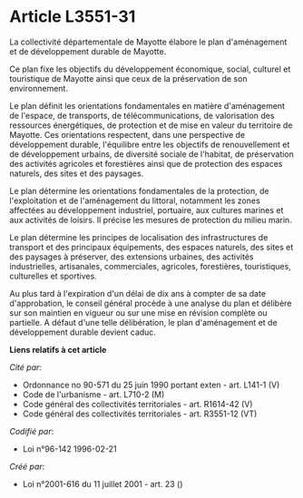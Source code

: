# Article L3551-31

La collectivité départementale de Mayotte élabore le plan d'aménagement et de développement durable de Mayotte.

Ce plan fixe les objectifs du développement économique, social, culturel et touristique de Mayotte ainsi que ceux de la
préservation de son environnement.

Le plan définit les orientations fondamentales en matière d'aménagement de l'espace, de transports, de télécommunications, de
valorisation des ressources énergétiques, de protection et de mise en valeur du territoire de Mayotte. Ces orientations
respectent, dans une perspective de développement durable, l'équilibre entre les objectifs de renouvellement et de
développement urbains, de diversité sociale de l'habitat, de préservation des activités agricoles et forestières ainsi que de
protection des espaces naturels, des sites et des paysages.

Le plan détermine les orientations fondamentales de la protection, de l'exploitation et de l'aménagement du littoral,
notamment les zones affectées au développement industriel, portuaire, aux cultures marines et aux activités de loisirs. Il
précise les mesures de protection du milieu marin.

Le plan détermine les principes de localisation des infrastructures de transport et des principaux équipements, des espaces
naturels, des sites et des paysages à préserver, des extensions urbaines, des activités industrielles, artisanales,
commerciales, agricoles, forestières, touristiques, culturelles et sportives.

Au plus tard à l'expiration d'un délai de dix ans à compter de sa date d'approbation, le conseil général procède à une
analyse du plan et délibère sur son maintien en vigueur ou sur une mise en révision complète ou partielle. A défaut d'une
telle délibération, le plan d'aménagement et de développement durable devient caduc.

**Liens relatifs à cet article**

_Cité par_:

  - Ordonnance no 90-571 du 25 juin 1990 portant exten - art. L141-1 (V)
  - Code de l'urbanisme - art. L710-2 (M)
  - Code général des collectivités territoriales - art. R1614-42 (V)
  - Code général des collectivités territoriales - art. R3551-12 (VT)

_Codifié par_:

  - Loi n°96-142 1996-02-21

_Créé par_:

  - Loi n°2001-616 du 11 juillet 2001 - art. 23 ()
